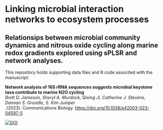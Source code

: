 # Linking microbial interaction networks to ecosystem processes 
## Relationsips between microbial community dynamics and nitrous oxide cycling along marine redox gradients explored using sPLSR and network analyses.

This repository holds supporting data files and R code associted with the manuscript:

**Network analysis of 16S rRNA sequences suggests microbial keystone taxa contribute to marine N2O cycling**    
*Brett D. Jameson, Sheryl A. Murdock, Qixing Ji, Catherine J. Stevens, Damian S. Grundle, S. Kim Juniper*    
.(2023). Communications Biology. https://doi.org/10.1038/s42003-023-04597-5

[![DOI](https://zenodo.org/badge/496819130.svg)](https://zenodo.org/badge/latestdoi/496819130)
